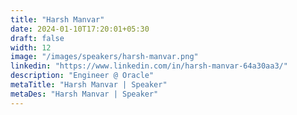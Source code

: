 ```yaml
---
title: "Harsh Manvar"
date: 2024-01-10T17:20:01+05:30
draft: false
width: 12
image: "/images/speakers/harsh-manvar.png"
linkedin: "https://www.linkedin.com/in/harsh-manvar-64a30aa3/"
description: "Engineer @ Oracle"
metaTitle: "Harsh Manvar | Speaker"
metaDes: "Harsh Manvar | Speaker"
---
```

